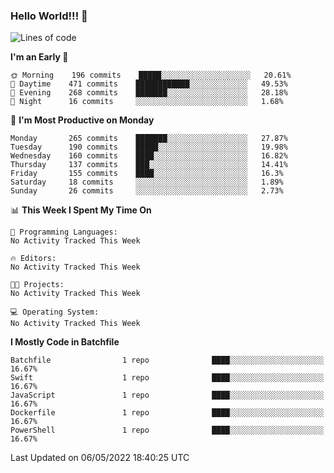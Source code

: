 ### Hello World!!! 👋

<!--
**kekotek/kekotek** is a ✨ _special_ ✨ repository because its `README.md` (this file) appears on your GitHub profile.

Here are some ideas to get you started:

- 🔭 I’m currently working on ...
- 🌱 I’m currently learning ...
- 👯 I’m looking to collaborate on ...
- 🤔 I’m looking for help with ...
- 💬 Ask me about ...
- 📫 How to reach me: ...
- 😄 Pronouns: ...
- ⚡ Fun fact: ...
-->

<!--START_SECTION:waka-->
![Lines of code](https://img.shields.io/badge/From%20Hello%20World%20I%27ve%20Written-19%20Thousand%20lines%20of%20code-blue)

**I'm an Early 🐤** 

```text
🌞 Morning    196 commits    █████░░░░░░░░░░░░░░░░░░░░   20.61% 
🌆 Daytime    471 commits    ████████████░░░░░░░░░░░░░   49.53% 
🌃 Evening    268 commits    ███████░░░░░░░░░░░░░░░░░░   28.18% 
🌙 Night      16 commits     ░░░░░░░░░░░░░░░░░░░░░░░░░   1.68%

```
📅 **I'm Most Productive on Monday** 

```text
Monday       265 commits    ███████░░░░░░░░░░░░░░░░░░   27.87% 
Tuesday      190 commits    █████░░░░░░░░░░░░░░░░░░░░   19.98% 
Wednesday    160 commits    ████░░░░░░░░░░░░░░░░░░░░░   16.82% 
Thursday     137 commits    ███░░░░░░░░░░░░░░░░░░░░░░   14.41% 
Friday       155 commits    ████░░░░░░░░░░░░░░░░░░░░░   16.3% 
Saturday     18 commits     ░░░░░░░░░░░░░░░░░░░░░░░░░   1.89% 
Sunday       26 commits     ░░░░░░░░░░░░░░░░░░░░░░░░░   2.73%

```


📊 **This Week I Spent My Time On** 

```text
💬 Programming Languages: 
No Activity Tracked This Week

🔥 Editors: 
No Activity Tracked This Week

🐱‍💻 Projects: 
No Activity Tracked This Week

💻 Operating System: 
No Activity Tracked This Week

```

**I Mostly Code in Batchfile** 

```text
Batchfile                1 repo              ████░░░░░░░░░░░░░░░░░░░░░   16.67% 
Swift                    1 repo              ████░░░░░░░░░░░░░░░░░░░░░   16.67% 
JavaScript               1 repo              ████░░░░░░░░░░░░░░░░░░░░░   16.67% 
Dockerfile               1 repo              ████░░░░░░░░░░░░░░░░░░░░░   16.67% 
PowerShell               1 repo              ████░░░░░░░░░░░░░░░░░░░░░   16.67%

```



 Last Updated on 06/05/2022 18:40:25 UTC
<!--END_SECTION:waka-->
